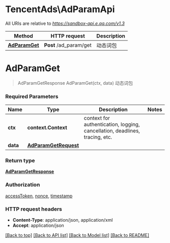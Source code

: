 # TencentAds\AdParamApi

All URIs are relative to *https://sandbox-api.e.qq.com/v1.3*

Method | HTTP request | Description
------------- | ------------- | -------------
[**AdParamGet**](AdParamApi.md#AdParamGet) | **Post** /ad_param/get | 动态词包


# **AdParamGet**
> AdParamGetResponse AdParamGet(ctx, data)
动态词包

### Required Parameters

Name | Type | Description  | Notes
------------- | ------------- | ------------- | -------------
 **ctx** | **context.Context** | context for authentication, logging, cancellation, deadlines, tracing, etc.
  **data** | [**AdParamGetRequest**](AdParamGetRequest.md)|  | 

### Return type

[**AdParamGetResponse**](AdParamGetResponse.md)

### Authorization

[accessToken](../README.md#accessToken), [nonce](../README.md#nonce), [timestamp](../README.md#timestamp)

### HTTP request headers

 - **Content-Type**: application/json, application/xml
 - **Accept**: application/json

[[Back to top]](#) [[Back to API list]](../README.md#documentation-for-api-endpoints) [[Back to Model list]](../README.md#documentation-for-models) [[Back to README]](../README.md)

